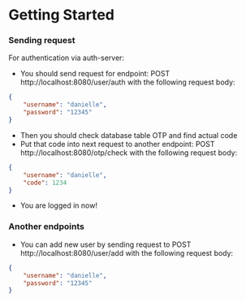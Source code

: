 # Getting Started

### Sending request

For authentication via auth-server:
* You should send request for endpoint: POST http://localhost:8080/user/auth with the following request body:
```json
{
    "username": "danielle",
    "password": "12345"
}
```
* Then you should check database table OTP and find actual code
* Put that code into next request to another endpoint: POST http://localhost:8080/otp/check with the following request body:

```json
{
    "username": "danielle",
    "code": 1234
}
```
* You are logged in now!

### Another endpoints
* You can add new user by sending request to POST http://localhost:8080/user/add with the following request body:
```json
{
    "username": "danielle",
    "password": "12345"
}
```